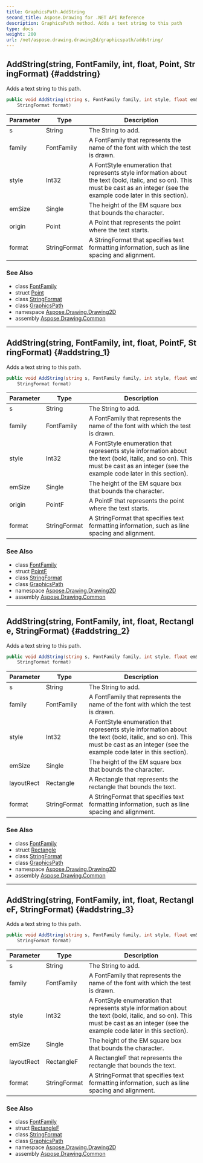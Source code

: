 ```yaml
---
title: GraphicsPath.AddString
second_title: Aspose.Drawing for .NET API Reference
description: GraphicsPath method. Adds a text string to this path
type: docs
weight: 200
url: /net/aspose.drawing.drawing2d/graphicspath/addstring/
---
```

## AddString(string, FontFamily, int, float, Point, StringFormat) {#addstring}

Adds a text string to this path.

```csharp
public void AddString(string s, FontFamily family, int style, float emSize, Point origin, 
    StringFormat format)
```

| Parameter | Type | Description |
| --- | --- | --- |
| s | String | The String to add. |
| family | FontFamily | A FontFamily that represents the name of the font with which the test is drawn. |
| style | Int32 | A FontStyle enumeration that represents style information about the text (bold, italic, and so on). This must be cast as an integer (see the example code later in this section). |
| emSize | Single | The height of the EM square box that bounds the character. |
| origin | Point | A Point that represents the point where the text starts. |
| format | StringFormat | A StringFormat that specifies text formatting information, such as line spacing and alignment. |

### See Also

* class [FontFamily](../../../aspose.drawing/fontfamily/)
* struct [Point](../../../aspose.drawing/point/)
* class [StringFormat](../../../aspose.drawing/stringformat/)
* class [GraphicsPath](../)
* namespace [Aspose.Drawing.Drawing2D](../../graphicspath/)
* assembly [Aspose.Drawing.Common](../../../)

---

## AddString(string, FontFamily, int, float, PointF, StringFormat) {#addstring_1}

Adds a text string to this path.

```csharp
public void AddString(string s, FontFamily family, int style, float emSize, PointF origin, 
    StringFormat format)
```

| Parameter | Type | Description |
| --- | --- | --- |
| s | String | The String to add. |
| family | FontFamily | A FontFamily that represents the name of the font with which the test is drawn. |
| style | Int32 | A FontStyle enumeration that represents style information about the text (bold, italic, and so on). This must be cast as an integer (see the example code later in this section). |
| emSize | Single | The height of the EM square box that bounds the character. |
| origin | PointF | A PointF that represents the point where the text starts. |
| format | StringFormat | A StringFormat that specifies text formatting information, such as line spacing and alignment. |

### See Also

* class [FontFamily](../../../aspose.drawing/fontfamily/)
* struct [PointF](../../../aspose.drawing/pointf/)
* class [StringFormat](../../../aspose.drawing/stringformat/)
* class [GraphicsPath](../)
* namespace [Aspose.Drawing.Drawing2D](../../graphicspath/)
* assembly [Aspose.Drawing.Common](../../../)

---

## AddString(string, FontFamily, int, float, Rectangle, StringFormat) {#addstring_2}

Adds a text string to this path.

```csharp
public void AddString(string s, FontFamily family, int style, float emSize, Rectangle layoutRect, 
    StringFormat format)
```

| Parameter | Type | Description |
| --- | --- | --- |
| s | String | The String to add. |
| family | FontFamily | A FontFamily that represents the name of the font with which the test is drawn. |
| style | Int32 | A FontStyle enumeration that represents style information about the text (bold, italic, and so on). This must be cast as an integer (see the example code later in this section). |
| emSize | Single | The height of the EM square box that bounds the character. |
| layoutRect | Rectangle | A Rectangle that represents the rectangle that bounds the text. |
| format | StringFormat | A StringFormat that specifies text formatting information, such as line spacing and alignment. |

### See Also

* class [FontFamily](../../../aspose.drawing/fontfamily/)
* struct [Rectangle](../../../aspose.drawing/rectangle/)
* class [StringFormat](../../../aspose.drawing/stringformat/)
* class [GraphicsPath](../)
* namespace [Aspose.Drawing.Drawing2D](../../graphicspath/)
* assembly [Aspose.Drawing.Common](../../../)

---

## AddString(string, FontFamily, int, float, RectangleF, StringFormat) {#addstring_3}

Adds a text string to this path.

```csharp
public void AddString(string s, FontFamily family, int style, float emSize, RectangleF layoutRect, 
    StringFormat format)
```

| Parameter | Type | Description |
| --- | --- | --- |
| s | String | The String to add. |
| family | FontFamily | A FontFamily that represents the name of the font with which the test is drawn. |
| style | Int32 | A FontStyle enumeration that represents style information about the text (bold, italic, and so on). This must be cast as an integer (see the example code later in this section). |
| emSize | Single | The height of the EM square box that bounds the character. |
| layoutRect | RectangleF | A RectangleF that represents the rectangle that bounds the text. |
| format | StringFormat | A StringFormat that specifies text formatting information, such as line spacing and alignment. |

### See Also

* class [FontFamily](../../../aspose.drawing/fontfamily/)
* struct [RectangleF](../../../aspose.drawing/rectanglef/)
* class [StringFormat](../../../aspose.drawing/stringformat/)
* class [GraphicsPath](../)
* namespace [Aspose.Drawing.Drawing2D](../../graphicspath/)
* assembly [Aspose.Drawing.Common](../../../)


